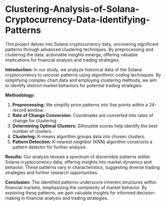 # Clustering-Analysis-of-Solana-Cryptocurrency-Data-Identifying-Patterns
This project delves into Solana cryptocurrency data, uncovering significant patterns through advanced clustering techniques. By preprocessing and clustering the data, actionable insights emerge, offering valuable implications for financial analysis and trading strategies.


**Introduction:**
In our study, we analyze historical data of the Solana cryptocurrency to uncover patterns using algorithmic coding techniques. By simplifying complex chart data and employing clustering methods, we aim to identify distinct market behaviors for potential trading strategies.

**Methodology:**
1. **Preprocessing:** We simplify price patterns into five points within a 24-record window.
2. **Rate of Change Conversion:** Coordinates are converted into rates of change for clustering.
3. **Determining Optimal Clusters:** Silhouette scores help identify the best number of clusters.
4. **Clustering:** K-means algorithm groups data into chosen clusters.
5. **Pattern Detection:** K-nearest neighbor (KNN) algorithm constructs a pattern detector for further analysis.

**Results:**
Our analysis reveals a spectrum of discernible patterns within Solana cryptocurrency data, offering insights into market dynamics and behavior. These patterns vary in characteristics, suggesting diverse trading strategies and further research opportunities.

**Conclusion:**
The identified patterns underscore inherent structures within financial markets, emphasizing the complexity of market behavior. By exploring these patterns, we gain valuable insights for informed decision-making in financial analysis and trading strategies.

